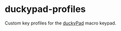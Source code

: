# duckypad-profiles
Custom key profiles for the [duckyPad](https://github.com/dekuNukem/duckyPad) macro keypad.
